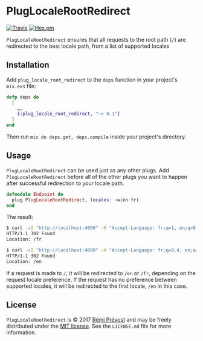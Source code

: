 PlugLocaleRootRedirect
=================

[![Travis](https://img.shields.io/travis/remiprev/plug_locale_root_redirect.svg?style=flat-square)](https://travis-ci.org/remiprev/plug_locale_root_redirect)
[![Hex.pm](https://img.shields.io/hexpm/v/plug_locale_root_redirect.svg?style=flat-square)](https://hex.pm/packages/plug_locale_root_redirect)

`PlugLocaleRootRedirect` ensures that all requests to the root path (`/`) are
redirected to the best locale path, from a list of supported locales

Installation
------------

Add `plug_locale_root_redirect` to the `deps` function in your project's `mix.exs` file:

```elixir
defp deps do
  [
    …,
    {:plug_locale_root_redirect, "~> 0.1"}
  ]
end
```

Then run `mix do deps.get, deps.compile` inside your project's directory.

Usage
-----

`PlugLocaleRootRedirect` can be used just as any other plugs. Add
`PlugLocaleRootRedirect` before all of the other plugs you want to happen after
successful redirection to your locale path.

```elixir
defmodule Endpoint do
  plug PlugLocaleRootRedirect, locales: ~w(en fr)
end
```

The result:

```bash
$ curl -sI "http://localhost:4000" -H "Accept-Language: fr;q=1, en;q=0.8" | grep "302\|Location"
HTTP/1.1 302 Found
Location: /fr

$ curl -sI "http://localhost:4000" -H "Accept-Language: fr;q=0.4, en;q=0.8" | grep "302\|Location"
HTTP/1.1 302 Found
Location: /en
```

If a request is made to `/`, it will be redirected to `/en` or `/fr`, depending
on the request locale preference. If the request has no preference between
supported locales, it will be redirected to the first locale, `/en` in this
case.

License
-------

`PlugLocaleRootRedirect` is © 2017 [Rémi Prévost](http://exomel.com) and may be
freely distributed under the [MIT license](https://github.com/remiprev/plug_locale_root_redirect/blob/master/LICENSE.md). See the
`LICENSE.md` file for more information.

